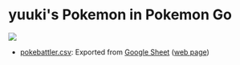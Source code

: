 # yuuki's Pokemon in Pokemon Go

[![](https://github.com/user-attachments/assets/9035d589-c07b-4722-bec9-b0da805ec49e)](https://www.pokebattler.com/profiles/1124360)

* [pokebattler.csv](pokebattler.csv): Exported from [Google Sheet](https://docs.google.com/spreadsheets/d/1oDGHwudse8174CmVIw3s1EFk6GcTaWVltyjSvkxiZ5s/edit) ([web page](https://docs.google.com/spreadsheets/d/e/2PACX-1vS--2srW-URGq9_aaCTjeIIQ0fZpqDCza45tpytC3P8J1TgShCqNCjKDgthrbx1kY4TemvkSpixuejW/pubhtml))
